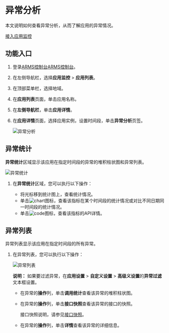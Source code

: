 # 异常分析

本文说明如何查看异常分析，从而了解应用的异常情况。

[接入应用监控](/cn.zh-CN/应用监控/接入应用监控/应用监控接入概述.md)

## 功能入口

1.  登录[ARMS控制台](https://arms.console.aliyun.com/#/home)[ARMS控制台](https://arms-ap-southeast-1.console.aliyun.com/#/home)。

2.  在左侧导航栏，选择**应用监控** \> **应用列表**。

3.  在顶部菜单栏，选择地域。

4.  在**应用列表**页面，单击应用名称。

5.  在**左侧导航栏**，单击**应用详情**。

6.  在**应用详情**页面，选择应用实例，设置时间段，单击**异常分析**页签。

    ![异常分析](https://static-aliyun-doc.oss-accelerate.aliyuncs.com/assets/img/zh-CN/4820281161/p232939.png)


## 异常统计

**异常统计**区域显示该应用在指定时间段的异常的堆积柱状图和异常列表。

![异常统计](https://static-aliyun-doc.oss-accelerate.aliyuncs.com/assets/img/zh-CN/7834191161/p235678.png)

1.  在**异常统计**区域，您可以执行以下操作：

    -   将光标移到统计图上，查看统计情况。
    -   单击![chart](https://static-aliyun-doc.oss-accelerate.aliyuncs.com/assets/img/zh-CN/9617031161/p230753.png)图标，查看该指标在某个时间段的统计情况或对比不同日期同一时间段的统计情况。
    -   单击![code](https://static-aliyun-doc.oss-accelerate.aliyuncs.com/assets/img/zh-CN/7567031161/p230759.png)图标，查看该指标的API详情。

## 异常列表

异常列表显示该应用在指定时间段的所有异常。

1.  在异常列表，您可以执行以下操作：

    ![异常列表](https://static-aliyun-doc.oss-accelerate.aliyuncs.com/assets/img/zh-CN/7834191161/p235828.png)

    **说明：** 如果要过滤异常，在**应用设置** \> **自定义设置** \> **高级义设置**的**异常过滤**文本框设置。

    -   在异常的**操作**列，单击**调用统计**查看该异常的堆积柱状图。
    -   在异常的**操作**列，单击**接口快照**查看该异常的接口的快照。

        接口快照说明，请参见[接口快照]()。

    -   在异常的**操作**列，单击**详情**查看该异常的详细信息。

